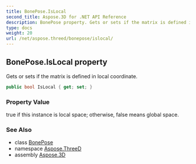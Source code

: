```yaml
---
title: BonePose.IsLocal
second_title: Aspose.3D for .NET API Reference
description: BonePose property. Gets or sets if the matrix is defined in local coordinate
type: docs
weight: 20
url: /net/aspose.threed/bonepose/islocal/
---
```

## BonePose.IsLocal property

Gets or sets if the matrix is defined in local coordinate.

```csharp
public bool IsLocal { get; set; }
```

### Property Value

true if this instance is local space; otherwise, false means global space.

### See Also

* class [BonePose](../)
* namespace [Aspose.ThreeD](../../bonepose/)
* assembly [Aspose.3D](../../../)



